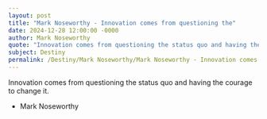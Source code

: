 ```yaml
---
layout: post
title: "Mark Noseworthy - Innovation comes from questioning the"
date: 2024-12-28 12:00:00 -0000
author: Mark Noseworthy
quote: "Innovation comes from questioning the status quo and having the courage to change it."
subject: Destiny
permalink: /Destiny/Mark Noseworthy/Mark Noseworthy - Innovation comes from questioning the
---
```


Innovation comes from questioning the status quo and having the courage to change it.

- Mark Noseworthy
